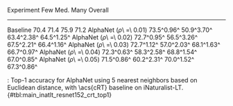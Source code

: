 Experiment                      Few        Med.        Many     Overall  
-----------------------  ----------  ----------  ----------  ----------  
Baseline                       70.4        71.4        75.9        71.2
AlphaNet (_ρ_\ =\ 0.01)  73.5^0.96^  50.9^3.70^  63.4^2.38^  64.5^1.25^
AlphaNet (_ρ_\ =\ 0.02)  72.7^0.95^  56.5^3.26^  67.5^2.21^  66.4^1.16^
AlphaNet (_ρ_\ =\ 0.03)  72.7^1.12^  57.0^2.03^  68.1^1.63^  66.7^0.97^
AlphaNet (_ρ_\ =\ 0.04)  72.3^0.63^  58.3^2.58^  68.8^1.54^  67.0^0.85^
AlphaNet (_ρ_\ =\ 0.05)  71.5^0.86^  60.2^2.31^  70.0^1.52^  67.3^0.86^

: Top-1 accuracy for AlphaNet using 5 nearest neighbors based on Euclidean distance, with \acs{cRT} baseline on iNaturalist-LT. {#tbl:main_inatlt_resnet152_crt_top1}
